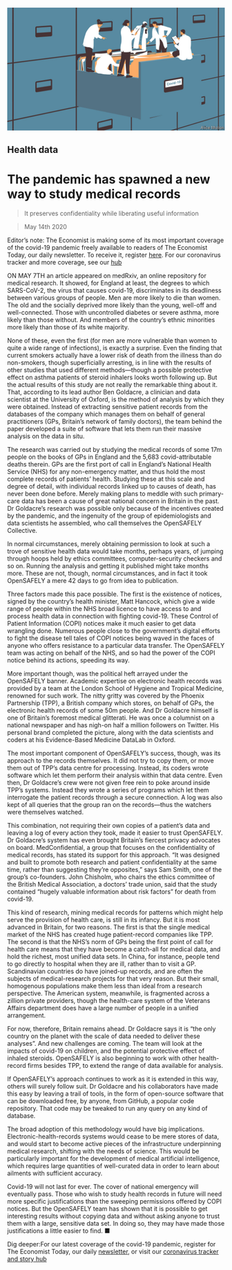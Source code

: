 ![](./images/20200516_STD001.jpg)

## Health data

# The pandemic has spawned a new way to study medical records

> It preserves confidentiality while liberating useful information

> May 14th 2020

Editor’s note: The Economist is making some of its most important coverage of the covid-19 pandemic freely available to readers of The Economist Today, our daily newsletter. To receive it, register [here](https://www.economist.com//newslettersignup). For our coronavirus tracker and more coverage, see our [hub](https://www.economist.com//coronavirus)

ON MAY 7TH an article appeared on medRxiv, an online repository for medical research. It showed, for England at least, the degrees to which SARS-CoV-2, the virus that causes covid-19, discriminates in its deadliness between various groups of people. Men are more likely to die than women. The old and the socially deprived more likely than the young, well-off and well-connected. Those with uncontrolled diabetes or severe asthma, more likely than those without. And members of the country’s ethnic minorities more likely than those of its white majority.

None of these, even the first (for men are more vulnerable than women to quite a wide range of infections), is exactly a surprise. Even the finding that current smokers actually have a lower risk of death from the illness than do non-smokers, though superficially arresting, is in line with the results of other studies that used different methods—though a possible protective effect on asthma patients of steroid inhalers looks worth following up. But the actual results of this study are not really the remarkable thing about it. That, according to its lead author Ben Goldacre, a clinician and data scientist at the University of Oxford, is the method of analysis by which they were obtained. Instead of extracting sensitive patient records from the databases of the company which manages them on behalf of general practitioners (GPs, Britain’s network of family doctors), the team behind the paper developed a suite of software that lets them run their massive analysis on the data in situ.

The research was carried out by studying the medical records of some 17m people on the books of GPs in England and the 5,683 covid-attributable deaths therein. GPs are the first port of call in England’s National Health Service (NHS) for any non-emergency matter, and thus hold the most complete records of patients’ health. Studying these at this scale and degree of detail, with individual records linked up to causes of death, has never been done before. Merely making plans to meddle with such primary-care data has been a cause of great national concern in Britain in the past. Dr Goldacre’s research was possible only because of the incentives created by the pandemic, and the ingenuity of the group of epidemiologists and data scientists he assembled, who call themselves the OpenSAFELY Collective.

In normal circumstances, merely obtaining permission to look at such a trove of sensitive health data would take months, perhaps years, of jumping through hoops held by ethics committees, computer-security checkers and so on. Running the analysis and getting it published might take months more. These are not, though, normal circumstances, and in fact it took OpenSAFELY a mere 42 days to go from idea to publication.

Three factors made this pace possible. The first is the existence of notices, signed by the country’s health minister, Matt Hancock, which give a wide range of people within the NHS broad licence to have access to and process health data in connection with fighting covid-19. These Control of Patient Information (COPI) notices make it much easier to get data wrangling done. Numerous people close to the government’s digital efforts to fight the disease tell tales of COPI notices being waved in the faces of anyone who offers resistance to a particular data transfer. The OpenSAFELY team was acting on behalf of the NHS, and so had the power of the COPI notice behind its actions, speeding its way.

More important though, was the political heft arrayed under the OpenSAFELY banner. Academic expertise on electronic health records was provided by a team at the London School of Hygiene and Tropical Medicine, renowned for such work. The nitty gritty was covered by the Phoenix Partnership (TPP), a British company which stores, on behalf of GPs, the electronic health records of some 50m people. And Dr Goldacre himself is one of Britain’s foremost medical glitterati. He was once a columnist on a national newspaper and has nigh-on half a million followers on Twitter. His personal brand completed the picture, along with the data scientists and coders at his Evidence-Based Medicine DataLab in Oxford.

The most important component of OpenSAFELY’s success, though, was its approach to the records themselves. It did not try to copy them, or move them out of TPP’s data centre for processing. Instead, its coders wrote software which let them perform their analysis within that data centre. Even then, Dr Goldacre’s crew were not given free rein to poke around inside TPP’s systems. Instead they wrote a series of programs which let them interrogate the patient records through a secure connection. A log was also kept of all queries that the group ran on the records—thus the watchers were themselves watched.

This combination, not requiring their own copies of a patient’s data and leaving a log of every action they took, made it easier to trust OpenSAFELY. Dr Goldacre’s system has even brought Britain’s fiercest privacy advocates on board. MedConfidential, a group that focuses on the confidentiality of medical records, has stated its support for this approach. “It was designed and built to promote both research and patient confidentiality at the same time, rather than suggesting they’re opposites,” says Sam Smith, one of the group’s co-founders. John Chisholm, who chairs the ethics committee of the British Medical Association, a doctors’ trade union, said that the study contained “hugely valuable information about risk factors” for death from covid-19.

This kind of research, mining medical records for patterns which might help serve the provision of health care, is still in its infancy. But it is most advanced in Britain, for two reasons. The first is that the single medical market of the NHS has created huge patient-record companies like TPP. The second is that the NHS’s norm of GPs being the first point of call for health care means that they have become a catch-all for medical data, and hold the richest, most unified data sets. In China, for instance, people tend to go directly to hospital when they are ill, rather than to visit a GP. Scandinavian countries do have joined-up records, and are often the subjects of medical-research projects for that very reason. But their small, homogenous populations make them less than ideal from a research perspective. The American system, meanwhile, is fragmented across a zillion private providers, though the health-care system of the Veterans Affairs department does have a large number of people in a unified arrangement.

For now, therefore, Britain remains ahead. Dr Goldacre says it is “the only country on the planet with the scale of data needed to deliver these analyses”. And new challenges are coming. The team will look at the impacts of covid-19 on children, and the potential protective effect of inhaled steroids. OpenSAFELY is also beginning to work with other health-record firms besides TPP, to extend the range of data available for analysis.

If OpenSAFELY’s approach continues to work as it is extended in this way, others will surely follow suit. Dr Goldacre and his collaborators have made this easy by leaving a trail of tools, in the form of open-source software that can be downloaded free, by anyone, from GitHub, a popular code repository. That code may be tweaked to run any query on any kind of database.

The broad adoption of this methodology would have big implications. Electronic-health-records systems would cease to be mere stores of data, and would start to become active pieces of the infrastructure underpinning medical research, shifting with the needs of science. This would be particularly important for the development of medical artificial intelligence, which requires large quantities of well-curated data in order to learn about ailments with sufficient accuracy.

Covid-19 will not last for ever. The cover of national emergency will eventually pass. Those who wish to study health records in future will need more specific justifications than the sweeping permissions offered by COPI notices. But the OpenSAFELY team has shown that it is possible to get interesting results without copying data and without asking anyone to trust them with a large, sensitive data set. In doing so, they may have made those justifications a little easier to find. ■

Dig deeper:For our latest coverage of the covid-19 pandemic, register for The Economist Today, our daily [newsletter](https://www.economist.com//newslettersignup), or visit our [coronavirus tracker and story hub](https://www.economist.com//coronavirus)